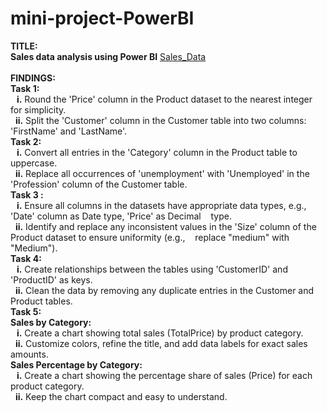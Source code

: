 # mini-project-PowerBI
<b>TITLE:<br>
Sales data analysis using Power BI</b> [Sales_Data](https://drive.google.com/file/d/1LovO_eyvuuQu3Re36Dnokmj3UcrQbnwk/view?usp=sharing)
<br><br>
<b>FINDINGS:<br>
Task 1:<br>
&nbsp;&nbsp;&nbsp;i.</b> Round the 'Price' column in the Product dataset to the nearest integer for simplicity.<br>
&nbsp;&nbsp;<b>ii.</b> Split the 'Customer' column in the Customer table into two columns: 'FirstName' and 'LastName'.<br>
<b>Task 2:<br>
&nbsp;&nbsp;&nbsp;i.</b> Convert all entries in the 'Category' column in the Product table to uppercase.<br>
&nbsp;&nbsp;<b>ii.</b> Replace all occurrences of 'unemployment' with 'Unemployed' in the 'Profession' column of the Customer table.<br>
<b>Task 3 :<br>
&nbsp;&nbsp;&nbsp;i.</b> Ensure all columns in the datasets have appropriate data types, e.g., 'Date' column as Date type, 'Price' as Decimal &nbsp;&nbsp;&nbsp;type.<br>
&nbsp;&nbsp;<b>ii.</b> Identify and replace any inconsistent values in the 'Size' column of the Product dataset to ensure uniformity (e.g.,&nbsp;&nbsp;&nbsp; replace "medium" with "Medium").<br>
<b>Task 4:<br>
&nbsp;&nbsp;&nbsp;i.</b> Create relationships between the tables using 'CustomerID' and 'ProductID' as keys.<br>
&nbsp;&nbsp;<b>ii.</b> Clean the data by removing any duplicate entries in the Customer and Product tables.<br>
<b>Task 5:<br>
Sales by Category:<br>
&nbsp;&nbsp;&nbsp;i.</b> Create a chart showing total sales (TotalPrice) by product category.<br>
&nbsp;&nbsp;<b>ii.</b> Customize colors, refine the title, and add data labels for exact sales amounts.<br>
<b>Sales Percentage by Category:<br>
&nbsp;&nbsp;&nbsp;i.</b> Create a chart showing the percentage share of sales (Price) for each product category.<br>
&nbsp;&nbsp;<b>ii.</b> Keep the chart compact and easy to understand.<br>

